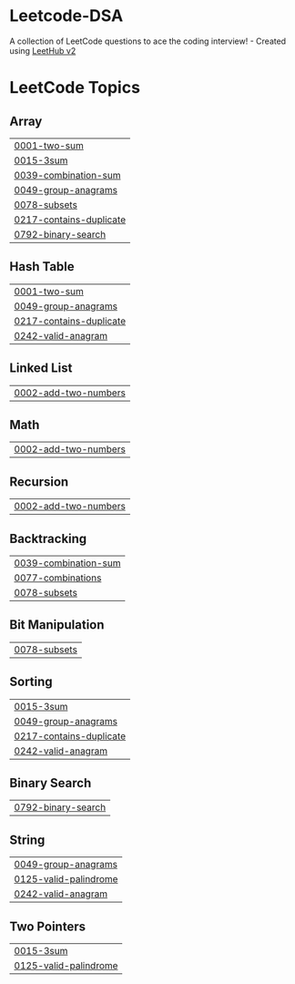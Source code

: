 # Leetcode-DSA
A collection of LeetCode questions to ace the coding interview! - Created using [LeetHub v2](https://github.com/arunbhardwaj/LeetHub-2.0)

<!---LeetCode Topics Start-->
# LeetCode Topics
## Array
|  |
| ------- |
| [0001-two-sum](https://github.com/abhinav8311/Leetcode-DSA/tree/master/0001-two-sum) |
| [0015-3sum](https://github.com/abhinav8311/Leetcode-DSA/tree/master/0015-3sum) |
| [0039-combination-sum](https://github.com/abhinav8311/Leetcode-DSA/tree/master/0039-combination-sum) |
| [0049-group-anagrams](https://github.com/abhinav8311/Leetcode-DSA/tree/master/0049-group-anagrams) |
| [0078-subsets](https://github.com/abhinav8311/Leetcode-DSA/tree/master/0078-subsets) |
| [0217-contains-duplicate](https://github.com/abhinav8311/Leetcode-DSA/tree/master/0217-contains-duplicate) |
| [0792-binary-search](https://github.com/abhinav8311/Leetcode-DSA/tree/master/0792-binary-search) |
## Hash Table
|  |
| ------- |
| [0001-two-sum](https://github.com/abhinav8311/Leetcode-DSA/tree/master/0001-two-sum) |
| [0049-group-anagrams](https://github.com/abhinav8311/Leetcode-DSA/tree/master/0049-group-anagrams) |
| [0217-contains-duplicate](https://github.com/abhinav8311/Leetcode-DSA/tree/master/0217-contains-duplicate) |
| [0242-valid-anagram](https://github.com/abhinav8311/Leetcode-DSA/tree/master/0242-valid-anagram) |
## Linked List
|  |
| ------- |
| [0002-add-two-numbers](https://github.com/abhinav8311/Leetcode-DSA/tree/master/0002-add-two-numbers) |
## Math
|  |
| ------- |
| [0002-add-two-numbers](https://github.com/abhinav8311/Leetcode-DSA/tree/master/0002-add-two-numbers) |
## Recursion
|  |
| ------- |
| [0002-add-two-numbers](https://github.com/abhinav8311/Leetcode-DSA/tree/master/0002-add-two-numbers) |
## Backtracking
|  |
| ------- |
| [0039-combination-sum](https://github.com/abhinav8311/Leetcode-DSA/tree/master/0039-combination-sum) |
| [0077-combinations](https://github.com/abhinav8311/Leetcode-DSA/tree/master/0077-combinations) |
| [0078-subsets](https://github.com/abhinav8311/Leetcode-DSA/tree/master/0078-subsets) |
## Bit Manipulation
|  |
| ------- |
| [0078-subsets](https://github.com/abhinav8311/Leetcode-DSA/tree/master/0078-subsets) |
## Sorting
|  |
| ------- |
| [0015-3sum](https://github.com/abhinav8311/Leetcode-DSA/tree/master/0015-3sum) |
| [0049-group-anagrams](https://github.com/abhinav8311/Leetcode-DSA/tree/master/0049-group-anagrams) |
| [0217-contains-duplicate](https://github.com/abhinav8311/Leetcode-DSA/tree/master/0217-contains-duplicate) |
| [0242-valid-anagram](https://github.com/abhinav8311/Leetcode-DSA/tree/master/0242-valid-anagram) |
## Binary Search
|  |
| ------- |
| [0792-binary-search](https://github.com/abhinav8311/Leetcode-DSA/tree/master/0792-binary-search) |
## String
|  |
| ------- |
| [0049-group-anagrams](https://github.com/abhinav8311/Leetcode-DSA/tree/master/0049-group-anagrams) |
| [0125-valid-palindrome](https://github.com/abhinav8311/Leetcode-DSA/tree/master/0125-valid-palindrome) |
| [0242-valid-anagram](https://github.com/abhinav8311/Leetcode-DSA/tree/master/0242-valid-anagram) |
## Two Pointers
|  |
| ------- |
| [0015-3sum](https://github.com/abhinav8311/Leetcode-DSA/tree/master/0015-3sum) |
| [0125-valid-palindrome](https://github.com/abhinav8311/Leetcode-DSA/tree/master/0125-valid-palindrome) |
<!---LeetCode Topics End-->